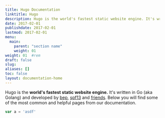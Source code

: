 ```yaml
---
title: Hugo Documentation
linktitle: Hugo
description: Hugo is the world's fastest static website engine. It's written in Go (aka Golang) and developed by bep, spf13 and friends.
date: 2017-02-01
publishdate: 2017-02-01
lastmod: 2017-02-01
menu:
  main:
    parent: "section name"
    weight: 01
weight: 01	#rem
draft: false
slug:
aliases: []
toc: false
layout: documentation-home
---
```

Hugo is the **world's fastest static website engine.** It's written in Go (aka Golang) and developed by [bep](https://github.com/bep), [spf13](https://github.com/spf13) and [friends](https://github.com/gohugoio/hugo/graphs/contributors). Below you will find some of the most common and helpful pages from our documentation.

``` js
var a = 'asdf'
```